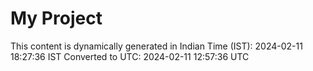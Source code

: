 # My Project

This content is dynamically generated in Indian Time (IST): 2024-02-11 18:27:36 IST
Converted to UTC: 2024-02-11 12:57:36 UTC
